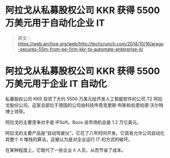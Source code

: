 # 阿拉戈从私募股权公司 KKR 获得 5500 万美元用于自动化企业 IT 

> 原文：<https://web.archive.org/web/http://techcrunch.com/2014/10/16/arago-secures-55m-from-pe-firm-kkr-to-automate-enterprise-it/>

# 阿拉戈从私募股权公司 KKR 获得 5500 万美元用于企业 IT 自动化

私募股权公司 KKR 投资了大约 5500 万美元给开发人工智能软件的公司 T2 阿拉戈股份公司。这家总部位于德国的公司由科技传奇克里斯·布斯和伯恩哈德·沃尔特博士领导。

阿拉戈的主要竞争对手是 IPSoft。Boos 说市场机会是 1.2 万亿美元。

阿拉戈的主要产品是“自动驾驶仪”，它花了八年时间开发。它具有允许公司自动化其整个 It 堆栈的算法，这被认为是对企业运行 IT 的方式的破坏。

在某种程度上，它取代了一些企业 it 人员，从而节省了成本。